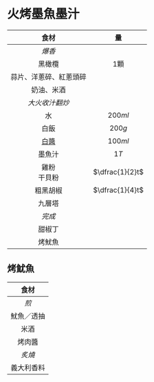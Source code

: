 <style>
article.markdown-section table {
    width: 100%;
}

article.markdown-section table hr {
    margin: revert;
    border: 1px dashed #ccc;
}

article.markdown-section h1::before {
    content: "";
    display: block;
    width: 100%;
    height: 0px;
    padding-bottom: 50%;
    background-image: url(./img/recipes/麵/火烤墨魚墨汁義大利麵.jpg);
    background-position: center;
    background-repeat: no-repeat;
    background-size: cover;
    margin: 0.8rem auto;
}
</style>

# 火烤墨魚墨汁

|          食材          |       量        |
| :--------------------: | :-------------: |
|         *爆香*         |                 |
|         黑橄欖         |      $1$顆      |
| 蒜片、洋蔥碎、紅蔥頭碎 |                 |
|       奶油、米酒       |                 |
|     *大火收汁翻炒*     |                 |
|           水           |     $200ml$     |
|          白飯          |     $200g$      |
|        [白醬][]        |     $100ml$     |
|         墨魚汁         |      $1T$       |
|    雞粉<br />干貝粉    | $\dfrac{1}{2}t$ |
|        粗黑胡椒        | $\dfrac{1}{4}t$ |
|         九層塔         |                 |
|         *完成*         |                 |
|         甜椒丁         |                 |
|         烤魷魚         |                 |

[白醬]: /recipes/醬料/白醬

## 烤魷魚

|    食材    |
| :--------: |
|    *煎*    |
| 魷魚／透抽 |
|    米酒    |
|   烤肉醬   |
|   *炙燒*   |
| 義大利香料 |
